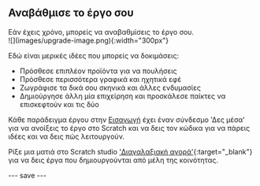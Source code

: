 ## Αναβάθμισε το έργο σου

<div style="display: flex; flex-wrap: wrap">
<div style="flex-basis: 200px; flex-grow: 1; margin-right: 15px;">
Εάν έχεις χρόνο, μπορείς να αναβαθμίσεις το έργο σου.
</div>
<div>
![](images/upgrade-image.png){:width="300px"}
</div>
</div>

Εδώ είναι μερικές ιδέες που μπορείς να δοκιμάσεις:
- Πρόσθεσε επιπλέον προϊόντα για να πουλήσεις
- Πρόσθεσε περισσότερα γραφικά και ηχητικά εφέ
- Ζωγράφισε τα δικά σου σκηνικά και άλλες ενδυμασίες
- Δημιούργησε άλλη μία επιχείρηση και προσκάλεσε παίκτες να επισκεφτούν και τις δύο

Κάθε παράδειγμα έργου στην [Εισαγωγή](.) έχει έναν σύνδεσμο 'Δες μέσα' για να ανοίξεις το έργο στο Scratch και να δεις τον κώδικα για να πάρεις ιδέες και να δεις πώς λειτουργούν.

Ρίξε μια ματιά στο Scratch studio ['Διαγαλαξιακή αγορά'](https://scratch.mit.edu/studios/29662180){:target="_blank"} για να δεις έργα που δημιουργούνται από μέλη της κοινότητας.

--- save ---
